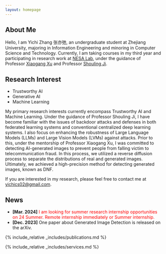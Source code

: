 ```yaml
---
layout: homepage
---
```


## About Me

Hello, I am Yichi Zhang 张亦弛, an undergraduate student at Zhejiang University, majoring in Information Engineering and minoring in Computer Science and Technology. Currently, I am taking courses in my third year and participating in research work at [NESA Lab](https://nesa.zju.edu.cn/), under the guidance of Professor [Xiaogang Xu](https://scholar.google.com/citations?user=R65xDQwAAAAJ&hl=zh-CN&oi=ao) and Professor [Shouling Ji](https://scholar.google.com/citations?user=5HoF_9oAAAAJ&hl=zh-CN&oi=ao).


## Research Interest

* Trustworthy AI
* Generative AI
* Machine Learning

My primary research interests currently encompass Trustworthy AI and Machine Learning. Under the guidance of Professor Shouling Ji, I have become familiar with the issues of backdoor attacks and defenses in both federated learning systems and conventional centralized deep learning systems. I also focus on enhancing the robustness of Large Language Models (LLMs) and Large Vision Models (LVMs) against attacks. Prior to this, under the mentorship of Professor Xiaogang Xu, I was committed to detecting AI-generated images to prevent people from falling victim to telecommunication fraud. In this process, we utilized a reverse diffusion process to separate the distributions of real and generated images. Ultimately, we achieved a high-precision method for detecting generated images, known as DNF.

<!-- 目前我的主要研究方向主要包括可信人工智能和机器学习。在纪守领教授的指导下，我对联邦学习系统和常规中心化深度学习系统中的后门攻防问题较为熟悉，同时我还关注如何提升LLM/LVM面对攻击时的鲁棒性。在这之前，我在徐晓刚教授的指导下，致力于检测AI生成的图像，防止人们遭受电信诈骗的危害。在这个过程中，我们使用反向扩散过程在分离真实图像分布和生成图像分布，最后实现了一种高精度的生成图像检测方法，名为DNF。 -->

If you are interested in my research, please feel free to contact me at yichics02@gmail.com.

## News

<!-- 我正在寻找24Summer的暑期研究实习机会，可以立刻开始远程实习或者暑期线下实习 -->
- **[Mar. 2024]** <font color=#FF000>I am looking for summer research internship opportunities on 24 Summer. Remote internship immediately or Summer internship.</font>
- **[Dec. 2023]** One paper about Generated Image Detection is released on the arXiv.

{% include_relative _includes/publications.md %}

{% include_relative _includes/services.md %}
